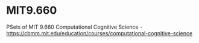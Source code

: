 # MIT9.660
PSets of MIT 9.660 Computational Cognitive Science - https://cbmm.mit.edu/education/courses/computational-cognitive-science
